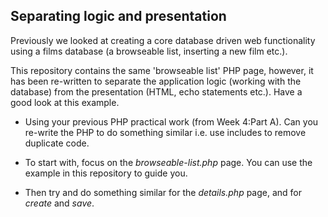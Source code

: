 ## Separating logic and presentation
Previously we looked at creating a core database driven web functionality using a films database (a browseable list, inserting a new film etc.).

This repository contains the same 'browseable list' PHP page, however, it has been re-written to separate the application logic (working with the database) from the presentation (HTML, echo statements etc.). Have a good look at this example.

* Using your previous PHP practical work (from Week 4:Part A). Can you re-write the PHP to do something similar i.e. use includes to remove duplicate code.

* To start with, focus on the *browseable-list.php* page. You can use the example in this repository to guide you.

* Then try and do something similar for the *details.php* page, and for *create* and *save*.
